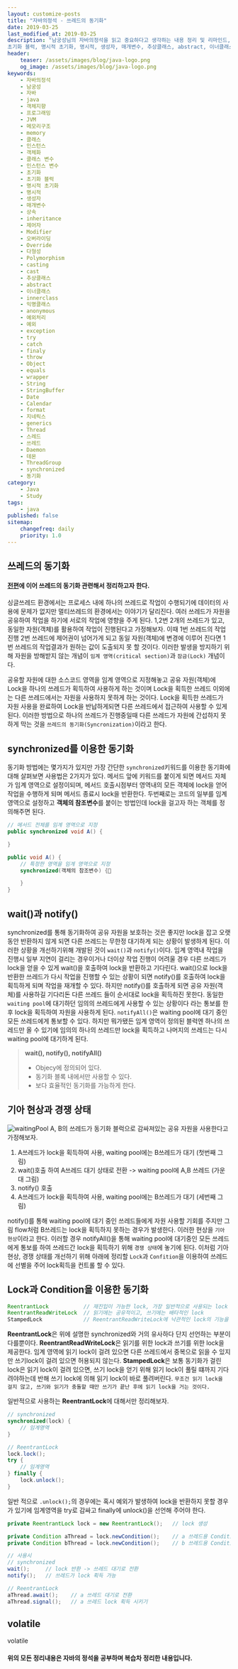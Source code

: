 ```yaml
---
layout: customize-posts
title: "자바의정석 - 쓰레드의 동기화"
date: 2019-03-25
last_modified_at: 2019-03-25
description: "남궁성님의 자바의정석을 읽고 중요하다고 생각하는 내용 정리 및 리마인드, 객체지향 프로그래밍에 대한 내용 chapter7입니다. jvm 메모리 구조에 대해서도 정리 함. 자바의정석, 남궁성, 자바, java, 객체지향, 프로그래밍, JVM, 메모리구조, memory, 클래스, 인스턴스, 객체화, 클래스 변수, 컬렉션, 지네릭스, 인스턴스 변수, 초기화,
초기화 블럭, 명시적 초기화, 명시적, 생성자, 매개변수, 추상클래스, abstract, 이너클래스, innerclass, 익명클래스, anonymous, 예외처리, 예외, try, catch, exception, throw, finaly java.lang package, util class, object, String, literal, 리터럴, Objects, wrapper, StringBuffer, String, date, calendar, simpledateformat, format, Collection, list, set, map, hash, hashMap, iterator, arraylist, linkedlist, stack, queue, Generics, 지네릭스, 쓰레드, 동기화, wait, synchronized"
header:
    teaser: /assets/images/blog/java-logo.png
    og_image: /assets/images/blog/java-logo.png
keywords:
    - 자바의정석
    - 남궁성
    - 자바
    - java
    - 객체지향
    - 프로그래밍
    - JVM
    - 메모리구조
    - memory
    - 클래스
    - 인스턴스
    - 객체화
    - 클래스 변수
    - 인스턴스 변수
    - 초기화
    - 초기화 블럭
    - 명시적 초기화
    - 명시적
    - 생성자
    - 매개변수
    - 상속
    - inheritance
    - 제어자
    - Modifier
    - 오버라이딩
    - Override
    - 다형성
    - Polymorphism
    - casting
    - cast
    - 추상클래스
    - abstract
    - 이너클래스
    - innerclass
    - 익명클래스
    - anonymous
    - 예외처리
    - 예외
    - exception
    - try
    - catch
    - finaly
    - throw
    - Object
    - equals
    - wrapper
    - String
    - StringBuffer
    - Date
    - Calendar
    - format
    - 지네릭스
    - generics
    - Thread
    - 스레드
    - 쓰레드
    - Daemon
    - 데몬
    - ThreadGroup
    - synchronized
    - 동기화
category:
    - Java
    - Study
tags:
    - java
published: false
sitemap:
    changefreq: daily
    priority: 1.0
---
```


## 쓰레드의 동기화

#### [전편](https://sksggg123.github.io/java/study/Thread/)에 이어 쓰레드의 동기화 관련해서 정리하고자 한다. 

싱글쓰레드 환경에서는 프로세스 내에 하나의 쓰레드로 작업이 수행되기에 데이터의 사용에 문제가 없지만 멀티쓰레드의 환경에서는 이야기가 달리진다. 여러 쓰레드가 자원을 공유하여 작업을 하기에 서로의 작업에 영향을 주게 된다. 1,2번 2개의 쓰레드가 있고, 동일한 자원(객체)를 활용하여 작업이 진행된다고 가정해보자. 이때 1번 쓰레드의 작업 진행 2번 쓰레드에 제어권이 넘어가게 되고 동일 자원(객체)에 변경에 이루어 진다면 1번 쓰레드의 작업결과가 원하는 값이 도출되지 못 할 것이다. 이러한 발생을 방지하기 위해 자원을 방해받지 않는 개념이 ``임계 영역(critical section)``과 ``잠금(Lock)`` 개념이다.

공유할 자원에 대한 소스코드 영역을 임계 영역으로 지정해놓고 공유 자원(객체)에 Lock을 하나의 쓰레드가 획득하여 사용하게 하는 것이며 Lock을 획득한 쓰레드 이외에는 다른 쓰레드에서는 자원을 사용하지 못하게 하는 것이다. Lock을 획득한 쓰레드가 자원 사용을 완료하여 Lock을 반납하게되면 다른 쓰레드에서 접근하여 사용할 수 있게 된다. 이러한 방법으로 하나의 쓰레드가 진행중일때 다른 쓰레드가 자원에 간섭하지 못하게 막는 것을 ``쓰레드의 동기화(Syncronization)``이라고 한다.

## synchronized를 이용한 동기화

동기화 방법에는 몇가지가 있지만 가장 간단한 ``synchronized``키워드를 이용한 동기화에 대해 살펴보면 사용법은 2가지가 있다. 메서드 앞에 키워드를 붙이게 되면 메서드 자체가 임계 영역으로 설정이되며, 메서드 호출시점부터 영역내의 모든 객체에 lock을 얻어 작업을 수행하게 되며 메서드 종료시 lock을 반환한다. 두번째로는 코드의 일부를 임계영역으로 설정하고 **객체의 참조변수**를 붙이는 방법인데 lock을 걸고자 하는 객체를 정의해주면 된다.

```java
// 메서드 전체를 임계 영역으로 지정
public synchronized void A() {

}

public void A() {
    // 특정한 영역을 임계 영역으로 지정
    synchronized(객체의 참조변수) {

    }
}
```

## wait()과 notify()

synchronized를 통해 동기화하여 공유 자원을 보호하는 것은 좋지만 lock을 잡고 오랫동안 반환하지 않게 되면 다른 쓰레드는 무한정 대기하게 되는 상황이 발생하게 된다. 이러한 상황을 개선하기위해 개발된 것이 ``wait()``과 ``notify()``이다. 임계 영역내 작업을 진행시 일부 지연이 걸리는 경우이거나 더이상 작업 진행이 어려울 경우 다른 쓰레드가 lock을 얻을 수 있게 wait()을 호출하여 lock을 반환하고 기다린다. wait()으로 lock을 반환한 쓰레드가 다시 작업을 진행할 수 있는 상황이 되면 notify()를 호출하여 lock을 획득하게 되며 작업을 재개할 수 있다. 하지만 notify()를 호출하게 되면 공유 자원(객체)를 사용하길 기다리돈 다른 쓰레드 들이 순서대로 lock을 획득하진 못한다. 동일한 ``waiting pool``에 대기하던 임의의 쓰레드에게 사용할 수 있는 상황이다 라는 통보를 한 후 lock을 획득하여 자원을 사용하게 된다. ``notifyAll()``은 waiting pool에 대기 중인 모든 쓰레드에게 통보할 수 있다. 하지만 뭐가됐든 임계 영역이 정의된 블럭엔 하나의 쓰레드만 올 수 있기에 임의의 하나의 쓰레드만 lock을 획득하고 나머지의 쓰레드는 다시 waiting pool에 대기하게 된다.

>**wait(), notify(), notifyAll()**  
>- Objecy에 정의되어 있다.  
>- 동기화 블록 내에서만 사용할 수 있다.  
>- 보다 효율적인 동기화를 가능하게 한다.  


## 기아 현상과 경쟁 상태 

![waitingPool](/assets/images/blog/waitingPool.png)
A, B의 쓰레드가 동기화 블럭으로 감싸져있는 공유 자원을 사용한다고 가정해보자. 
1. A쓰레드가 lock을 획득하여 사용, waiting pool에는 B쓰레드가 대기 (첫번째 그림)
2. wait()호출 하여 A쓰레드 대기 상태로 전환 -> waiting pool에 A,B 쓰레드 (가운대 그림)
3. notify() 호출
4. A쓰레드가 lock을 획득하여 사용, waiting pool에는 B쓰레드가 대기 (세번째 그림)


notify()를 통해 waiting pool에 대기 중인 쓰레드들에게 자원 사용할 기회를 주지만 그림 flow처럼 B쓰레드는 lock을 획득하지 못하는 경우가 발생한다. 이러한 현상을 ``기아 현상``이라고 한다. 이러할 경우 notifyAll()을 통해 waiting pool에 대기중인 모든 쓰레드에게 통보를 하여 쓰레드간 lock을 획득하기 위해 ``경쟁 상태``에 놓기에 된다. 이처럼 기아 현상, 경쟁 상태를 개선하기 위해 아래에 정리할 ``Lock``과 ``Confition``을 이용하여 쓰레드에 선별을 주어 lock획득을 컨트롤 할 수 있다.

## Lock과 Condition을 이용한 동기화

```java
ReentrantLock           // 재진입이 가능한 lock, 가장 일반적으로 사용되는 lock
ReentrantReadWriteLock  // 읽기에는 공유적이고, 쓰기에는 배타적인 lock
StampedLock             // ReentrantReadWriteLock에 낙관적인 lock의 기능을 추가
```

**ReentrantLock**은 위에 설명한 synchronized와 거의 유사하다 단지 선언하는 부분이 다를뿐이다. **ReentrantReadWriteLock**은 읽기를 위한 lock과 쓰기를 위한 lock을 제공한다. 임계 영역에 읽기 lock이 걸려 있으면 다른 쓰레드에서 중복으로 읽을 수 있지만 쓰기lock이 걸려 있으면 허용되지 않는다. **StampedLock**은 보통 동기화가 걸린 lock은 읽기 lock이 걸려 있으면, 쓰기 lock을 얻기 위해 읽기 lock이 풀릴 떄까지 기다려야하는데 반해 쓰기 lock에 의해 읽기 lock이 바로 풀려버린다. ``무조건 읽기 lock을 걸지 않고, 쓰기와 읽기가 충돌할 때만 쓰기가 끝난 후에 읽기 lock을 거는 것이다.``

일반적으로 사용하는 **ReentrantLock**에 대해서만 정리해보자.

```java
// synchronized
synchronized(lock) {
    // 임계영역
}

// ReentrantLock
lock.lock();
try {
    // 임계영역
} finally {
    lock.unlock();
}
```
일반 적으로 ``.unlock();``의 경우에는 혹시 예외가 발생하여 lock을 반환하지 못할 경우가 있기에 임계영역을 try로 감싸고 finally에 unlock()을 선언해 주어야 한다.

```java
private ReentrantLock lock = new ReentrantLock();   // lock 생성

private Condition aThread = lock.newCondition();    // a 쓰레드용 Condition 생성
private Condition bThread = lock.newCondition();    // b 쓰레드용 Condition 생성

// 사용시
// synchronized
wait();     // lock 반환 -> 쓰레드 대기로 전환
notify();   // 쓰레드가 lock 획득 가능

// ReentrantLock
aThread.await();    // a 쓰레드 대기로 전환
aThread.signal();   // a 쓰레드 lock 획득 시키기
```

## volatile

volatile


#### 위의 모든 정리내용은 자바의 정석을 공부하며 복습차 정리한 내용입니다. 
